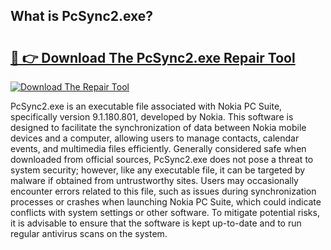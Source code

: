 ## What is PcSync2.exe? 

# <h2><a href="https://exedetect.com/download.php?PcSync2.exe">🔗 👉 Download The PcSync2.exe Repair Tool</a></h2>

[![Download The Repair Tool](https://exedetect.com/download-button.jpg)](https://exedetect.com/download.php?PcSync2.exe)

PcSync2.exe is an executable file associated with Nokia PC Suite, specifically version 9.1.180.801, developed by Nokia. This software is designed to facilitate the synchronization of data between Nokia mobile devices and a computer, allowing users to manage contacts, calendar events, and multimedia files efficiently. Generally considered safe when downloaded from official sources, PcSync2.exe does not pose a threat to system security; however, like any executable file, it can be targeted by malware if obtained from untrustworthy sites. Users may occasionally encounter errors related to this file, such as issues during synchronization processes or crashes when launching Nokia PC Suite, which could indicate conflicts with system settings or other software. To mitigate potential risks, it is advisable to ensure that the software is kept up-to-date and to run regular antivirus scans on the system.